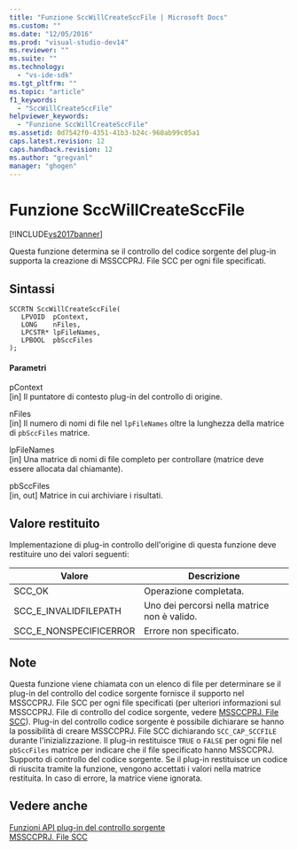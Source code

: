 ```yaml
---
title: "Funzione SccWillCreateSccFile | Microsoft Docs"
ms.custom: ""
ms.date: "12/05/2016"
ms.prod: "visual-studio-dev14"
ms.reviewer: ""
ms.suite: ""
ms.technology: 
  - "vs-ide-sdk"
ms.tgt_pltfrm: ""
ms.topic: "article"
f1_keywords: 
  - "SccWillCreateSccFile"
helpviewer_keywords: 
  - "Funzione SccWillCreateSccFile"
ms.assetid: 0d7542f0-4351-41b3-b24c-960ab99c05a1
caps.latest.revision: 12
caps.handback.revision: 12
ms.author: "gregvanl"
manager: "ghogen"
---
```

# Funzione SccWillCreateSccFile
[!INCLUDE[vs2017banner](../code-quality/includes/vs2017banner.md)]

Questa funzione determina se il controllo del codice sorgente del plug\-in supporta la creazione di MSSCCPRJ. File SCC per ogni file specificati.  
  
## Sintassi  
  
```cpp#  
SCCRTN SccWillCreateSccFile(  
   LPVOID  pContext,  
   LONG    nFiles,  
   LPCSTR* lpFileNames,  
   LPBOOL  pbSccFiles  
);  
```  
  
#### Parametri  
 pContext  
 \[in\] Il puntatore di contesto plug\-in del controllo di origine.  
  
 nFiles  
 \[in\] Il numero di nomi di file nel `lpFileNames` oltre la lunghezza della matrice di `pbSccFiles` matrice.  
  
 lpFileNames  
 \[in\] Una matrice di nomi di file completo per controllare \(matrice deve essere allocata dal chiamante\).  
  
 pbSccFiles  
 \[in, out\] Matrice in cui archiviare i risultati.  
  
## Valore restituito  
 Implementazione di plug\-in controllo dell'origine di questa funzione deve restituire uno dei valori seguenti:  
  
|Valore|Descrizione|  
|------------|-----------------|  
|SCC\_OK|Operazione completata.|  
|SCC\_E\_INVALIDFILEPATH|Uno dei percorsi nella matrice non è valido.|  
|SCC\_E\_NONSPECIFICERROR|Errore non specificato.|  
  
## Note  
 Questa funzione viene chiamata con un elenco di file per determinare se il plug\-in del controllo del codice sorgente fornisce il supporto nel MSSCCPRJ. File SCC per ogni file specificati \(per ulteriori informazioni sul MSSCCPRJ. File di controllo del codice sorgente, vedere [MSSCCPRJ. File SCC](../extensibility/mssccprj-scc-file.md)\). Plug\-in del controllo codice sorgente è possibile dichiarare se hanno la possibilità di creare MSSCCPRJ. File SCC dichiarando `SCC_CAP_SCCFILE` durante l'inizializzazione. Il plug\-in restituisce `TRUE` o `FALSE` per ogni file nel `pbSccFiles` matrice per indicare che il file specificato hanno MSSCCPRJ. Supporto di controllo del codice sorgente. Se il plug\-in restituisce un codice di riuscita tramite la funzione, vengono accettati i valori nella matrice restituita. In caso di errore, la matrice viene ignorata.  
  
## Vedere anche  
 [Funzioni API plug\-in del controllo sorgente](../extensibility/source-control-plug-in-api-functions.md)   
 [MSSCCPRJ. File SCC](../extensibility/mssccprj-scc-file.md)